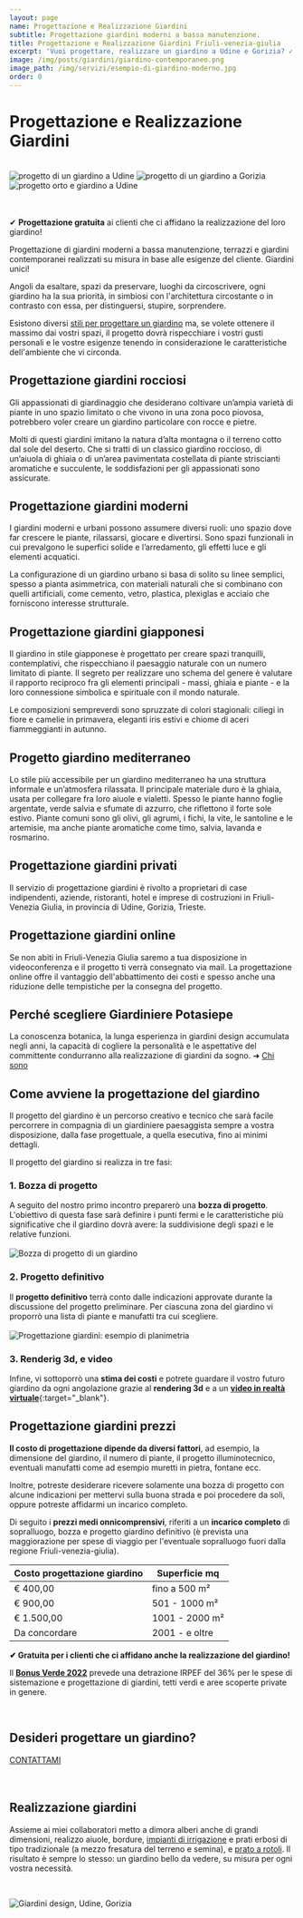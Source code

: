 ```yaml
---
layout: page
name: Progettazione e Realizzazione Giardini
subtitle: Progettazione giardini moderni a bassa manutenzione.
title: Progettazione e Realizzazione Giardini Friuli-venezia-giulia
excerpt: 'Vuoi progettare, realizzare un giardino a Udine e Gorizia? ✓ Potasiepe è una ditta specializzata nella progettazione e realizzazione di giardini contemporanei.'
image: /img/posts/giardini/giardino-contemporaneo.png
image_path: /img/servizi/esempio-di-giardino-moderno.jpg
order: 0
---
```

# Progettazione e Realizzazione Giardini

<br/>
<div class="carousel">
  <img class="mySlides" src="{{ site.baseurl }}/img/slides/progettazione-giardini/progetto1.jpg" alt="progetto di un giardino a Udine" title="progetto di un giardino a Udine">
  <img class="mySlides" src="{{ site.baseurl }}/img/slides/progettazione-giardini/progetto2.jpg" alt="progetto di un giardino a Gorizia" title="progetto di un giardino a Gorizia">
  <img class="mySlides" src="{{ site.baseurl }}/img/slides/progettazione-giardini/progetto3.jpg" alt="progetto orto e giardino a Udine" title="progetto orto e giardino a Udine">
</div>
<br/><br/>

&#10004; **Progettazione gratuita** ai clienti che ci affidano la realizzazione del loro giardino!

Progettazione di giardini moderni a bassa manutenzione, terrazzi e giardini contemporanei realizzati su misura in base alle esigenze del cliente. Giardini unici!

Angoli da esaltare, spazi da preservare, luoghi da circoscrivere, ogni giardino ha la sua priorità, in simbiosi con l'architettura circostante o in contrasto con essa, per distinguersi, stupire, sorprendere.

Esistono diversi [stili per progettare un giardino](/news/come-progettare-il-giardino "stili progettazione giardino") ma, se volete ottenere il massimo dai vostri spazi, il progetto dovrà rispecchiare i vostri gusti personali e le vostre esigenze tenendo in considerazione le caratteristiche dell'ambiente che vi circonda.

## Progettazione giardini rocciosi

Gli appassionati di giardinaggio che desiderano coltivare un’ampia varietà di piante in uno spazio limitato o che vivono in una zona poco piovosa, potrebbero voler creare un giardino particolare con rocce e pietre.

Molti di questi giardini imitano la natura d’alta montagna o il terreno cotto dal sole del deserto. Che si tratti di un classico giardino roccioso, di un’aiuola di ghiaia o di un’area pavimentata costellata di piante striscianti aromatiche e succulente, le soddisfazioni per gli appassionati sono assicurate.

## Progettazione giardini moderni

I giardini moderni e urbani possono assumere diversi ruoli: uno spazio dove far crescere le piante, rilassarsi, giocare e divertirsi. Sono spazi funzionali in cui prevalgono le superfici solide e l’arredamento, gli effetti luce e gli elementi acquatici.

La configurazione di un giardino urbano si basa di solito su linee semplici, spesso a pianta asimmetrica, con materiali naturali che si combinano con quelli artificiali, come cemento, vetro, plastica, plexiglas e acciaio che forniscono interesse strutturale.

## Progettazione giardini giapponesi

Il giardino in stile giapponese è progettato per creare spazi tranquilli, contemplativi, che rispecchiano il paesaggio naturale con un numero limitato di piante. Il segreto per realizzare uno schema del genere è valutare il rapporto reciproco fra gli elementi principali - massi, ghiaia e piante - e la loro connessione simbolica e spirituale con il mondo naturale.

Le composizioni sempreverdi sono spruzzate di colori stagionali: ciliegi in fiore e camelie in primavera, eleganti iris estivi e chiome di aceri fiammeggianti in autunno.

## Progetto giardino mediterraneo

Lo stile più accessibile per un giardino mediterraneo ha una struttura informale e un’atmosfera rilassata. Il principale materiale duro è la ghiaia, usata per collegare fra loro aiuole e vialetti. Spesso le piante hanno foglie argentate, verde salvia e sfumate di azzurro, che riflettono il forte sole estivo. Piante comuni sono gli olivi, gli agrumi, i fichi, la vite, le santoline e le artemisie, ma anche piante aromatiche come timo, salvia, lavanda e rosmarino.

## Progettazione giardini privati

Il servizio di progettazione giardini è rivolto a proprietari di case indipendenti, aziende, ristoranti, hotel e imprese di costruzioni in Friuli-Venezia Giulia, in provincia di Udine, Gorizia, Trieste.

## Progettazione giardini online

Se non abiti in Friuli-Venezia Giulia saremo a tua disposizione in videoconferenza e il progetto ti verrà consegnato via mail. La progettazione online offre il vantaggio dell'abbattimento dei costi e spesso anche una riduzione delle tempistiche per la consegna del progetto.

## Perché scegliere Giardiniere Potasiepe

La conoscenza botanica, la lunga esperienza in giardini design accumulata negli anni, la capacità di cogliere la personalità e le aspettative del committente condurranno alla realizzazione di giardini da sogno. &#10140; [Chi sono](/chi-sono/ "About")

## Come avviene la progettazione del giardino

Il progetto del giardino è un percorso creativo e tecnico che sarà facile percorrere in compagnia di un giardiniere paesaggista sempre a vostra disposizione, dalla fase progettuale, a quella esecutiva, fino ai minimi dettagli.

Il progetto del giardino si realizza in tre fasi:

### 1. Bozza di progetto
A seguito del nostro primo incontro preparerò una **bozza di progetto**. L'obiettivo di questa fase sarà definire i punti fermi e le caratteristiche più significative che il giardino dovrà avere: la suddivisione degli spazi e le relative funzioni.
<br/><br/>
![Bozza di progetto di un giardino](/img/slides/progettazione-giardini/bozza-progetto-giardino.jpg "Bozza di progetto di un giardino a Udine")

### 2. Progetto definitivo
Il **progetto definitivo** terrà conto dalle indicazioni approvate durante la discussione del progetto preliminare. Per ciascuna zona del giardino vi proporrò una lista di piante e manufatti tra cui scegliere.
<br/><br/>
![Progettazione giardini: esempio di planimetria](/img/slides/progettazione-giardini/planimetria.jpg "Progettazione giardini a Udine e Gorizia - planimetria di progetto definitivo")

### 3. Renderig 3d, e video
Infine, vi sottoporrò una **stima dei costi** e potrete guardare il vostro futuro giardino da ogni angolazione grazie al **rendering 3d** e a un [**video in realtà virtuale**](https://www.youtube.com/channel/UChOregSevfw5GAASxrTh2DQ "Vai al canale YouTube di Potasiepe - Progettazione giardini a Udine e Gorizia"){:target="_blank"}.

## Progettazione giardini prezzi

**Il costo di progettazione dipende da diversi fattori**, ad esempio, la dimensione del giardino, il numero di piante, il progetto illuminotecnico, eventuali manufatti come ad esempio muretti in pietra, fontane ecc.

Inoltre, potreste desiderare ricevere solamente una bozza di progetto con alcune indicazioni per mettervi sulla buona strada e poi procedere da soli, oppure potreste affidarmi un incarico completo.

Di seguito i **prezzi medi onnicomprensivi**, riferiti a un **incarico completo** di sopralluogo, bozza e progetto giardino definitivo (è prevista una maggiorazione per spese di viaggio per l'eventuale sopralluogo fuori dalla regione Friuli-venezia-giulia).

| Costo progettazione giardino | Superficie mq |
| ------------------  | ---------------- |
| € 400,00            | fino a 500 m²    |
| € 900,00            | 501 - 1000 m²    |
| € 1.500,00          | 1001 - 2000 m²   |
| Da concordare       | 2001 - e oltre   |

**&#10004; Gratuita per i clienti che ci affidano anche la realizzazione del giardino!**

Il [**Bonus Verde 2022**](/news/bonus-verde "Scopri tutto su Bonus Verde 2022") prevede una detrazione IRPEF del 36% per le spese di sistemazione e progettazione di giardini, tetti verdi e aree scoperte private in genere.

<br/>
<div class="text-center">
  <h2>Desideri progettare un giardino?</h2>
  <a title="contatti" href="/contatti/" aria-label="contatti" class="button">CONTATTAMI</a>
</div>
<br/><br/>

## Realizzazione giardini

Assieme ai miei collaboratori metto a dimora alberi anche di grandi dimensioni, realizzo aiuole, bordure, [impianti di irrigazione](/prodotti/impianti-di-irrigazione/ "irrigazione giardino") e prati erbosi di tipo tradizionale (a mezzo fresatura del terreno e semina), e [prato a rotoli](/prodotti/prato-a-rotoli/ "prato a rotoli"). Il risultato è sempre lo stesso: un giardino bello da vedere, su misura per ogni vostra necessità.

<br/>

![Giardini design, Udine, Gorizia](\img\posts\giardini\giardino-acquatico.jpg "Giardini design, Udine, Gorizia")

<script>var myIndex=0;function carousel(){var e,l=document.getElementsByClassName("mySlides");for(e=0;e<l.length;e++)l[e].style.display="none";++myIndex>l.length&&(myIndex=1),l[myIndex-1].style.display="block",setTimeout(carousel,2e3)}carousel();</script>
